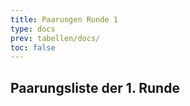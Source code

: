 ```yaml
---
title: Paarungen Runde 1
type: docs
prev: tabellen/docs/
toc: false
---
```


## Paarungsliste der 1. Runde
